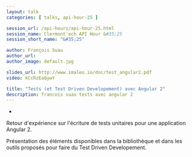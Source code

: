 ```yaml
---
layout: talk
categories: [ talks, api-hour-25 ]

session_url: /api-hours/api-hour-25.html
session_name: Clermont'ech API Hour &#35;25
session_short_name: "&#35;25"

author: François Suau
author_url:
author_image: default.jpg

slides_url: http://www.imaleo.io/doc/test_angular2.pdf
video: kCcRzEaQywY

title: "Tests (et Test Driven Developement) avec Angular 2"
description: francois suau tests avec angular 2
---
```

-

Retour d'expérience sur l'écriture de tests unitaires pour une application
Angular 2.

Présentation des éléments disponibles dans la bibliothèque et dans les outils
proposés pour faire du Test Driven Developement.
